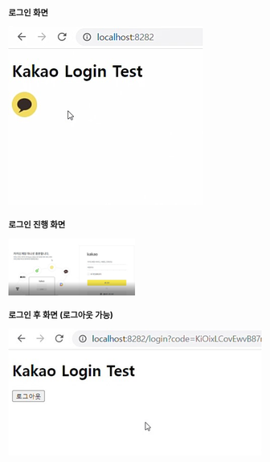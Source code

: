 ### 로그인 화면
<img src="/img/kakaologin1.jpg" height="60%">

### 로그인 진행 화면
<img src="/img/kakaologin2.jpg" width="50%">

<br/>

### 로그인 후 화면 (로그아웃 가능)

<img src="/img/kakaologin3.jpg">

<br/>

